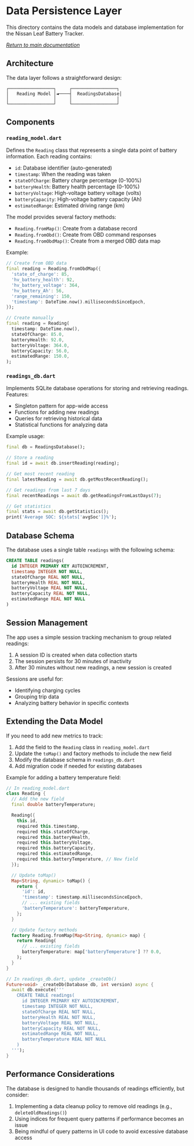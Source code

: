 # Data Persistence Layer

This directory contains the data models and database implementation for the Nissan Leaf Battery Tracker.

*[Return to main documentation](../../README.md)*

## Architecture

The data layer follows a straightforward design:

```
┌─────────────────┐     ┌─────────────────┐     
│   Reading Model │◄────┤  ReadingsDatabase│     
│                 │     │                 │     
└─────────────────┘     └─────────────────┘     
```

## Components

### `reading_model.dart`

Defines the `Reading` class that represents a single data point of battery information. Each reading contains:

- `id`: Database identifier (auto-generated)
- `timestamp`: When the reading was taken
- `stateOfCharge`: Battery charge percentage (0-100%)
- `batteryHealth`: Battery health percentage (0-100%)
- `batteryVoltage`: High-voltage battery voltage (volts)
- `batteryCapacity`: High-voltage battery capacity (Ah)
- `estimatedRange`: Estimated driving range (km)

The model provides several factory methods:
- `Reading.fromMap()`: Create from a database record
- `Reading.fromObd()`: Create from OBD command responses
- `Reading.fromObdMap()`: Create from a merged OBD data map

Example:
```dart
// Create from OBD data
final reading = Reading.fromObdMap({
  'state_of_charge': 85,
  'hv_battery_health': 92,
  'hv_battery_voltage': 364,
  'hv_battery_Ah': 56,
  'range_remaining': 150,
  'timestamp': DateTime.now().millisecondsSinceEpoch,
});

// Create manually
final reading = Reading(
  timestamp: DateTime.now(),
  stateOfCharge: 85.0,
  batteryHealth: 92.0,
  batteryVoltage: 364.0,
  batteryCapacity: 56.0,
  estimatedRange: 150.0,
);
```

### `readings_db.dart`

Implements SQLite database operations for storing and retrieving readings. Features:

- Singleton pattern for app-wide access
- Functions for adding new readings
- Queries for retrieving historical data
- Statistical functions for analyzing data

Example usage:
```dart
final db = ReadingsDatabase();

// Store a reading
final id = await db.insertReading(reading);

// Get most recent reading
final latestReading = await db.getMostRecentReading();

// Get readings from last 7 days
final recentReadings = await db.getReadingsFromLastDays(7);

// Get statistics
final stats = await db.getStatistics();
print('Average SOC: ${stats['avgSoc']}%');
```

## Database Schema

The database uses a single table `readings` with the following schema:

```sql
CREATE TABLE readings(
  id INTEGER PRIMARY KEY AUTOINCREMENT,
  timestamp INTEGER NOT NULL,
  stateOfCharge REAL NOT NULL,
  batteryHealth REAL NOT NULL,
  batteryVoltage REAL NOT NULL,
  batteryCapacity REAL NOT NULL,
  estimatedRange REAL NOT NULL
)
```

## Session Management

The app uses a simple session tracking mechanism to group related readings:

1. A session ID is created when data collection starts
2. The session persists for 30 minutes of inactivity
3. After 30 minutes without new readings, a new session is created

Sessions are useful for:
- Identifying charging cycles
- Grouping trip data
- Analyzing battery behavior in specific contexts

## Extending the Data Model

If you need to add new metrics to track:

1. Add the field to the `Reading` class in `reading_model.dart`
2. Update the `toMap()` and factory methods to include the new field
3. Modify the database schema in `readings_db.dart`
4. Add migration code if needed for existing databases

Example for adding a battery temperature field:

```dart
// In reading_model.dart
class Reading {
  // Add the new field
  final double batteryTemperature;

  Reading({
    this.id,
    required this.timestamp,
    required this.stateOfCharge,
    required this.batteryHealth,
    required this.batteryVoltage,
    required this.batteryCapacity,
    required this.estimatedRange,
    required this.batteryTemperature, // New field
  });

  // Update toMap()
  Map<String, dynamic> toMap() {
    return {
      'id': id,
      'timestamp': timestamp.millisecondsSinceEpoch,
      // ... existing fields
      'batteryTemperature': batteryTemperature,
    };
  }

  // Update factory methods
  factory Reading.fromMap(Map<String, dynamic> map) {
    return Reading(
      // ... existing fields
      batteryTemperature: map['batteryTemperature'] ?? 0.0,
    );
  }
}

// In readings_db.dart, update _createDb()
Future<void> _createDb(Database db, int version) async {
  await db.execute('''
    CREATE TABLE readings(
      id INTEGER PRIMARY KEY AUTOINCREMENT,
      timestamp INTEGER NOT NULL,
      stateOfCharge REAL NOT NULL,
      batteryHealth REAL NOT NULL,
      batteryVoltage REAL NOT NULL,
      batteryCapacity REAL NOT NULL,
      estimatedRange REAL NOT NULL,
      batteryTemperature REAL NOT NULL
    )
  ''');
}
```

## Performance Considerations

The database is designed to handle thousands of readings efficiently, but consider:

1. Implementing a data cleanup policy to remove old readings (e.g., `deleteOldReadings()`)
2. Using indices for frequent query patterns if performance becomes an issue
3. Being mindful of query patterns in UI code to avoid excessive database access
